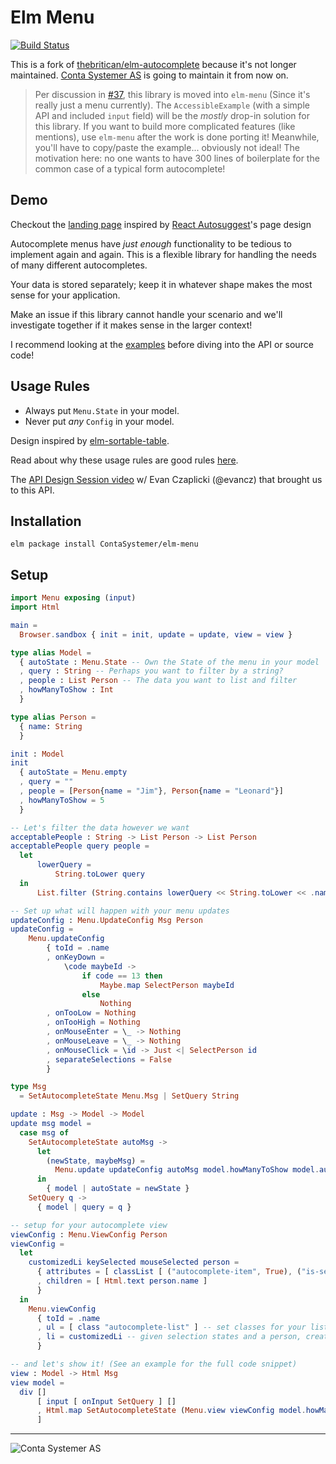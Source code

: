 # Elm Menu

[![Build Status](https://travis-ci.org/ContaSystemer/elm-menu.svg?branch=master)](https://travis-ci.org/ContaSystemer/elm-menu)

This is a fork of [thebritican/elm-autocomplete](https://github.com/thebritican/elm-autocomplete) because it's not longer maintained.
[Conta Systemer AS](https://contasystemer.no/) is going to maintain it from now on.

> Per discussion in [#37](https://github.com/thebritican/elm-autocomplete/issues/37),
> this library is moved into `elm-menu` (Since it's really just a menu currently).
> The `AccessibleExample` (with a simple API and included `input` field) will be the _mostly_
> drop-in solution for this library. If you want to build more complicated features (like mentions),
> use `elm-menu` after the work is done porting it! Meanwhile, you'll have to copy/paste the example...
> obviously not ideal! The motivation here: no one wants to have 300 lines of boilerplate for the common
> case of a typical form autocomplete!

## Demo

Checkout the [landing page] inspired by [React Autosuggest]'s page design

[landing page]: https://contasystemer.github.io/elm-menu/
[React Autosuggest]: http://react-autosuggest.js.org/

Autocomplete menus have _just enough_ functionality to be tedious to implement again and again.
This is a flexible library for handling the needs of many different autocompletes.

Your data is stored separately; keep it in whatever shape makes the most sense for your application.

Make an issue if this library cannot handle your scenario and we'll investigate together if it makes sense in the larger context!

I recommend looking at the [examples] before diving into the API or source code!

[examples]: https://github.com/ContaSystemer/elm-menu/tree/master/examples

## Usage Rules

  - Always put `Menu.State` in your model.
  - Never put _any_ `Config` in your model.

Design inspired by [elm-sortable-table](https://github.com/evancz/elm-sortable-table/).

Read about why these usage rules are good rules [here](https://github.com/evancz/elm-sortable-table/tree/1.0.0#usage-rules).

The [API Design Session video](https://www.youtube.com/watch?v=KSuCYUqY058) w/ Evan Czaplicki (@evancz) that brought us to this API.


## Installation

```
elm package install ContaSystemer/elm-menu
```

## Setup
```elm
import Menu exposing (input)
import Html

main =
  Browser.sandbox { init = init, update = update, view = view }

type alias Model =
  { autoState : Menu.State -- Own the State of the menu in your model
  , query : String -- Perhaps you want to filter by a string?
  , people : List Person -- The data you want to list and filter
  , howManyToShow : Int
  }

type alias Person =
  { name: String
  }

init : Model
init 
  { autoState = Menu.empty
  , query = ""
  , people = [Person{name = "Jim"}, Person{name = "Leonard"}]
  , howManyToShow = 5
  }

-- Let's filter the data however we want
acceptablePeople : String -> List Person -> List Person
acceptablePeople query people =
  let
      lowerQuery =
          String.toLower query
  in
      List.filter (String.contains lowerQuery << String.toLower << .name) people

-- Set up what will happen with your menu updates
updateConfig : Menu.UpdateConfig Msg Person
updateConfig =
    Menu.updateConfig
        { toId = .name
        , onKeyDown =
            \code maybeId ->
                if code == 13 then
                    Maybe.map SelectPerson maybeId
                else
                    Nothing
        , onTooLow = Nothing
        , onTooHigh = Nothing
        , onMouseEnter = \_ -> Nothing
        , onMouseLeave = \_ -> Nothing
        , onMouseClick = \id -> Just <| SelectPerson id
        , separateSelections = False
        }

type Msg
  = SetAutocompleteState Menu.Msg | SetQuery String

update : Msg -> Model -> Model
update msg model =
  case msg of
    SetAutocompleteState autoMsg ->
      let
        (newState, maybeMsg) =
          Menu.update updateConfig autoMsg model.howManyToShow model.autoState (acceptablePeople model.query model.people)
      in
        { model | autoState = newState }
    SetQuery q ->
      { model | query = q }

-- setup for your autocomplete view
viewConfig : Menu.ViewConfig Person
viewConfig =
  let
    customizedLi keySelected mouseSelected person =
      { attributes = [ classList [ ("autocomplete-item", True), ("is-selected", keySelected || mouseSelected) ] ]
      , children = [ Html.text person.name ]
      }
  in
    Menu.viewConfig
      { toId = .name
      , ul = [ class "autocomplete-list" ] -- set classes for your list
      , li = customizedLi -- given selection states and a person, create some Html!
      }

-- and let's show it! (See an example for the full code snippet)
view : Model -> Html Msg
view model =
  div []
      [ input [ onInput SetQuery ] []
      , Html.map SetAutocompleteState (Menu.view viewConfig model.howManyToShow model.autoState (acceptablePeople model.query model.people))
      ]

```

---

![Conta Systemer AS](https://contasystemer.no/wp-content/themes/contasystemer/images/logo.png)